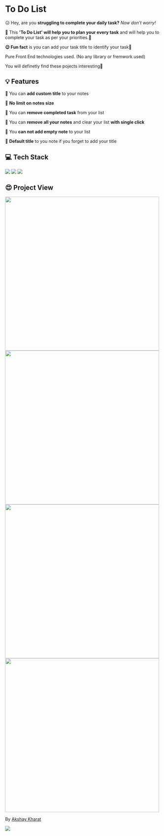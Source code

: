 # To Do List
😥 Hey, are you **struggling to complete your daily task?** *Now don't worry!*

📑 This **'To Do List' will help you to plan your every task** and will help you to complete your task as per your priorities.🤩 

**😉 Fun fact** is you can add your task title to identify your task💓

Pure Front End technologies used. (No any library or fremwork used)

You will definetly find these pojects interesting💓

<h2>💡 Features</h2>

🔑 You can **add custom title** to your notes

🔑 **No limit on notes size**

🔑 You can **remove completed task** from your list

🔑 You can **remove all your notes** and clear your list **with single click**

🔑 You **can not add empty note** to your list

🔑 **Default title** to you note if you forget to add your title

<h2>💻 Tech Stack</h2>

<img src="https://img.shields.io/badge/HTML5-E34F26?style=for-the-badge&logo=html5&logoColor=white"/> <img src="https://img.shields.io/badge/CSS3-1572B6?style=for-the-badge&logo=css3&logoColor=white"/> <img src="https://img.shields.io/badge/JavaScript-323330?style=for-the-badge&logo=javascript&logoColor=F7DF1E"/> 


<h2>😍 Project View</h2>

<img src="https://user-images.githubusercontent.com/105079022/191680007-4dc09849-6eee-4a5d-877c-1b35c558baca.png" width="500"/> <img src="https://user-images.githubusercontent.com/105079022/191678703-57214a50-0748-4d2e-aeba-8ad920192bf3.png" width="500"/> 
<img src="https://user-images.githubusercontent.com/105079022/191679086-24afc578-3bae-44b2-9f9f-5af324624c48.png" width="500"/> 
<img src="https://user-images.githubusercontent.com/105079022/191679537-f1c7f373-e0d8-4349-92dd-23e64f0c7356.png" width="500"/> 

By <a href="https://www.linkedin.com/in/kharatakshay/">Akshay Kharat</a>

<img src="https://forthebadge.com/images/badges/built-with-love.svg"/> 
